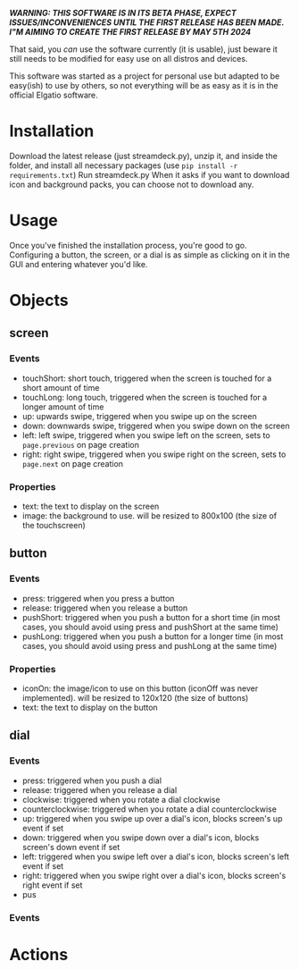 ***WARNING: THIS SOFTWARE IS IN ITS BETA PHASE, EXPECT ISSUES/INCONVENIENCES UNTIL THE FIRST RELEASE HAS BEEN MADE. I"M AIMING TO CREATE THE FIRST RELEASE BY MAY 5TH 2024***

That said, you *can* use the software currently (it is usable), just beware it still needs to be modified for easy use on all distros and devices.


This software was started as a project for personal use but adapted to be easy(ish) to use by others, so not everything will be as easy as it is in the official Elgatio software.

# Installation
Download the latest release (just streamdeck.py), unzip it, and inside the folder, and install all necessary packages (use ``pip install -r requirements.txt``)
Run streamdeck.py
When it asks if you want to download icon and background packs, you can choose not to download any.

# Usage
Once you've finished the installation process, you're good to go.
Configuring a button, the screen, or a dial is as simple as clicking on it in the GUI and entering whatever you'd like.

# Objects

## screen
### Events
- touchShort: short touch, triggered when the screen is touched for a short amount of time
- touchLong: long touch, triggered when the screen is touched for a longer amount of time
- up: upwards swipe, triggered when you swipe up on the screen
- down: downwards swipe, triggered when you swipe down on the screen
- left: left swipe, triggered when you swipe left on the screen, sets to ``page.previous`` on page creation
- right: right swipe, triggered when you swipe right on the screen, sets to ``page.next`` on page creation
### Properties
- text: the text to display on the screen
- image: the background to use. will be resized to 800x100 (the size of the touchscreen)

## button
### Events
- press: triggered when you press a button
- release: triggered when you release a button
- pushShort: triggered when you push a button for a short time (in most cases, you should avoid using press and pushShort at the same time)
- pushLong: triggered when you push a button for a longer time (in most cases, you should avoid using press and pushLong at the same time)
### Properties
- iconOn: the image/icon to use on this button (iconOff was never implemented). will be resized to 120x120 (the size of buttons)
- text: the text to display on the button

## dial
### Events
- press: triggered when you push a dial
- release: triggered when you release a dial
- clockwise: triggered when you rotate a dial clockwise
- counterclockwise: triggered when you rotate a dial counterclockwise
- up: triggered when you swipe up over a dial's icon, blocks screen's up event if set
- down: triggered when you swipe down over a dial's icon, blocks screen's down event if set
- left: triggered when you swipe left over a dial's icon, blocks screen's left event if set
- right: triggered when you swipe right over a dial's icon, blocks screen's right event if set
- pus

### Events


# Actions
